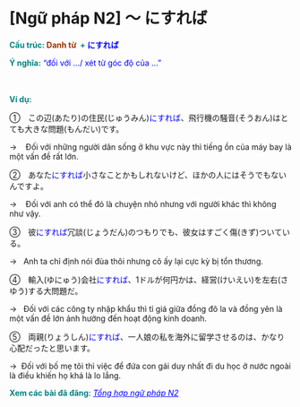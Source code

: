 # [Ngữ pháp N2] 〜 にすれば
<div class="entry-content">
<p><strong><span style="color: #008080;">Cấu trúc: <span style="color: #993300;">Danh từ</span></span><span style="color: #993300;"> </span><span style="color: #008080;"> + </span><span style="color: #0000ff;">にすれば</span></strong></p>
<p><strong><span style="color: #008080;">Ý nghĩa:</span></strong><span style="color: #0000ff;"> “đối với …/ xét từ góc độ của …”</span></p>
<p><br/>
<br/>
<strong><span style="color: #008080;">Ví dụ:</span></strong></p>
<p>①　この辺(あたり)の住民(じゅうみん)<span style="color: #0000ff;">にすれば</span>、飛行機の騒音(そうおん)はとても大きな問題(もんだい)です。</p>
<p>→    Đối với những người dân sống ở khu vực này thì tiếng ồn của máy bay là một vấn đề rất lớn.</p>
<p>②　あなた<span style="color: #0000ff;">にすれば</span>小さなことかもしれないけど、ほかの人にはそうでもないんですよ。</p>
<p>→    Đối với anh có thể đó là chuyện nhỏ nhưng với người khác thì không như vậy.</p>
<p>③　彼<span style="color: #0000ff;">にすれば</span>冗談(じょうだん)のつもりでも、彼女はすごく傷(きず)ついている。</p>
<p>→   Anh ta chỉ định nói đùa thôi nhưng cô ấy lại cực kỳ bị tổn thương.</p>
<p>④　輸入(ゆにゅう)会社<span style="color: #0000ff;">にすれば</span>、1ドルが何円かは、経営(けいえい)を左右(さゆう)する大問題だ。</p>
<p>→   Đối với các công ty nhập khẩu thì tỉ giá giữa đồng đô la và đồng yên là một vấn đề lớn ảnh hưởng đến hoạt động kinh doanh.</p>
<p>⑤　両親(りょうしん)<span style="color: #0000ff;">にすれば</span>、一人娘の私を海外に留学させるのは、かなり心配だったと思います。</p>
<p>→  Đối với bố mẹ tôi thì việc để đứa con gái duy nhất đi du học ở nước ngoài là điều khiến họ khá là lo lắng.</p>
<p><strong><span style="color: #008080;">Xem các bài đã đăng</span></strong>: <span style="color: #0000ff;"><em><a href="https://bikae.net/ngu-phap/tong-hop-ngu-phap-n2/" style="color: #0000ff;" target="_blank">Tổng hợp ngữ pháp N2</a></em></span></p>
<p> </p>

</div>